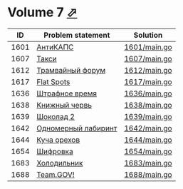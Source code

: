 # Volume 7 [⬀](https://acm.timus.ru/problemset.aspx?space=1&page=7)


| ID   | Problem statement                                                        | Solution                     |
|------|--------------------------------------------------------------------------|------------------------------|
| 1601 | [АнтиКАПС](https://acm.timus.ru/problem.aspx?space=1&num=1601)            | [1601/main.go](1601/main.go) |
| 1607 | [Такси](https://acm.timus.ru/problem.aspx?space=1&num=1607)               | [1607/main.go](1607/main.go) |
| 1612 | [Трамвайный форум](https://acm.timus.ru/problem.aspx?space=1&num=1612)    | [1612/main.go](1612/main.go) |
| 1617 | [Flat Spots](https://acm.timus.ru/problem.aspx?space=1&num=1617)          | [1617/main.go](1617/main.go) |
| 1636 | [Штрафное время](https://acm.timus.ru/problem.aspx?space=1&num=1636)      | [1636/main.go](1636/main.go) |
| 1638 | [Книжный червь](https://acm.timus.ru/problem.aspx?space=1&num=1638)       | [1638/main.go](1638/main.go) |
| 1639 | [Шоколад 2](https://acm.timus.ru/problem.aspx?space=1&num=1639)           | [1639/main.go](1639/main.go) |
| 1642 | [Одномерный лабиринт](https://acm.timus.ru/problem.aspx?space=1&num=1642) | [1642/main.go](1642/main.go) |
| 1644 | [Куча орехов](https://acm.timus.ru/problem.aspx?space=1&num=1644)         | [1644/main.go](1644/main.go) |
| 1654 | [Шифровка](https://acm.timus.ru/problem.aspx?space=1&num=1654)            | [1654/main.go](1654/main.go) |
| 1683 | [Холодильник](https://acm.timus.ru/problem.aspx?space=1&num=1683)         | [1683/main.go](1683/main.go) |
| 1688 | [Team.GOV!](https://acm.timus.ru/problem.aspx?space=1&num=1688)           | [1688/main.go](1688/main.go) |

